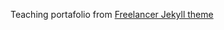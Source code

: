 Teaching portafolio from [Freelancer Jekyll theme](https://travis-ci.org/jeromelachaud/freelancer-theme/) 

